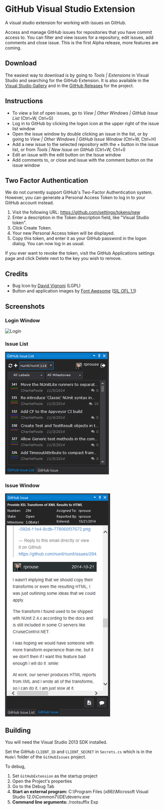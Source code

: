 GitHub Visual Studio Extension
===============

A visual studio extension for working with issues on GitHub. 

Access and manage GitHub issues for repositories that you have commit access to. You can filter and view issues for a repository, edit issues, add comments and close issue. This is the first Alpha release, more features are coming. 

## Download ##

The easiest way to download is by going to *Tools | Extensions* in Visual Studio and searching for the GitHub Extension. It is also available in the [Visual Studio Gallery](https://visualstudiogallery.msdn.microsoft.com/e4ba5ebd-bcd5-4e20-8375-bb8cbdd71d7e) and in the [GitHub Releases](https://github.com/rprouse/GitHubExtension/releases) for the project. 

## Instructions ##

- To view a list of open issues, go to *View | Other Windows | GitHub Issue List* (Ctrl+W, Ctrl+G)
- Log in to GitHub by clicking the logon icon at the upper right of the issue list window
- Open the issue window by double clicking an issue in the list, or by going to *View | Other Windows | GitHub Issue Window* (Ctrl+W, Ctrl+H)
- Add a new issue to the selected repository with the + button in the issue list, or from *Tools | New Issue on GitHub* (Ctrl+W, Ctrl+I)
- Edit an issue with the edit button on the Issue window
- Add comments to, or close and issue with the comment button on the issue window

## Two Factor Authentication ##

We do not currently support GitHub's Two-Factor Authentication system. However, you can generate a Personal Access Token to log in to your GitHub account instead.

1. Visit the following URL: https://github.com/settings/tokens/new
2. Enter a description in the Token description field, like "Visual Studio token".
3. Click Create Token.
4. Your new Personal Access token will be displayed.
5. Copy this token, and enter it as your GitHub password in the logon dialog. You can now log in as usual.

If you ever want to revoke the token, visit the GitHub Applications settings page and click Delete next to the key you wish to remove.

## Credits ##

- Bug Icon by [David Vignoni](http://www.icon-king.com/) (LGPL)
- Button and application images by [Font Awesome](http://fortawesome.github.io/Font-Awesome/) ([SIL OFL 1.1](http://scripts.sil.org/OFL))

## Screenshots ##

### Login Window ###

![Login](http://i.imgur.com/1kmTNER.png)

### Issue List ###

![Issue List](/images/issue_list.png)

### Issue Window ###

![Issue Window](/images/issue.png)

## Building ##

You will need the Visual Studio 2013 SDK installed.

Set the GitHub `CLIENT_ID` and `CLIENT_SECRET` in `Secrets.cs` which is in the 
`Model` folder of the `GitHubIssues` project.

To debug, 

1. Set `GitHubExtension` as the startup project
2. Open the Project's properties
3. Go to the Debug Tab
4. **Start an external program:** C:\Program Files (x86)\Microsoft Visual Studio 12.0\Common7\IDE\devenv.exe
5. **Command line arguments:** /rootsuffix Exp 